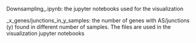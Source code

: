 Downsampling_.ipynb: the jupyter notebooks used for the visualization

_x_genes/junctions_in_y_samples: the number of genes with AS/junctions (y) found in different number of samples. The files are used in the visualization jupyter notebooks
